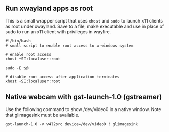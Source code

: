 ## Run xwayland apps as root

This is a small wrapper script that uses `xhost` and `sudo` to launch x11 clients as root under xwayland. Save to a file, make executable and use in place of sudo to run an x11 client with privileges in wayfire.

```
#!/bin/bash
# small script to enable root access to x-windows system

# enable root access
xhost +SI:localuser:root

sudo -E $@

# disable root access after application terminates
xhost -SI:localuser:root

```
## Native webcam with gst-launch-1.0 (gstreamer)
Use the following command to show /dev/video0 in a native window. Note that glimagesink must be available.
```
gst-launch-1.0 -v v4l2src device=/dev/video0 ! glimagesink
```